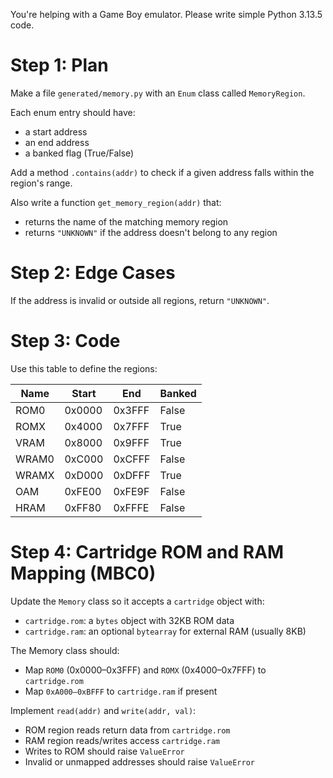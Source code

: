 You're helping with a Game Boy emulator. Please write simple Python 3.13.5 code.

# Step 1: Plan
Make a file `generated/memory.py` with an `Enum` class called `MemoryRegion`.

Each enum entry should have:
- a start address
- an end address
- a banked flag (True/False)

Add a method `.contains(addr)` to check if a given address falls within the region's range.

Also write a function `get_memory_region(addr)` that:
- returns the name of the matching memory region
- returns `"UNKNOWN"` if the address doesn't belong to any region

# Step 2: Edge Cases
If the address is invalid or outside all regions, return `"UNKNOWN"`.

# Step 3: Code
Use this table to define the regions:

| Name   | Start  | End    | Banked |
|--------|--------|--------|--------|
| ROM0   | 0x0000 | 0x3FFF | False  |
| ROMX   | 0x4000 | 0x7FFF | True   |
| VRAM   | 0x8000 | 0x9FFF | True   |
| WRAM0  | 0xC000 | 0xCFFF | False  |
| WRAMX  | 0xD000 | 0xDFFF | True   |
| OAM    | 0xFE00 | 0xFE9F | False  |
| HRAM   | 0xFF80 | 0xFFFE | False  |

# Step 4: Cartridge ROM and RAM Mapping (MBC0)
Update the `Memory` class so it accepts a `cartridge` object with:

- `cartridge.rom`: a `bytes` object with 32KB ROM data
- `cartridge.ram`: an optional `bytearray` for external RAM (usually 8KB)

The Memory class should:

- Map `ROM0` (0x0000–0x3FFF) and `ROMX` (0x4000–0x7FFF) to `cartridge.rom`
- Map `0xA000–0xBFFF` to `cartridge.ram` if present

Implement `read(addr)` and `write(addr, val)`:

- ROM region reads return data from `cartridge.rom`
- RAM region reads/writes access `cartridge.ram`
- Writes to ROM should raise `ValueError`
- Invalid or unmapped addresses should raise `ValueError`
